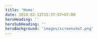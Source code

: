 ```yaml
---
title: 'Home'
date: 2018-02-12T15:37:57+07:00
heroHeading: ''
heroSubHeading: ''
heroBackground: 'images/screenshot.png'
---
```

